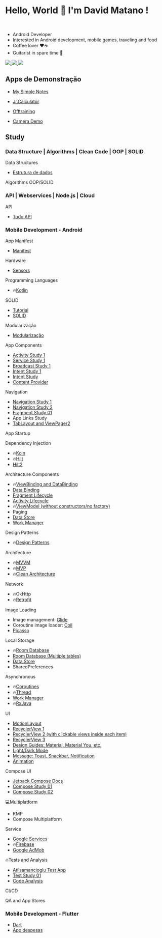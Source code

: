 # Hello, World 👋 I'm David Matano !
<br>
 

- Android Developer<br/>
- Interested in Android development, mobile games, traveling and food<br/>
- Coffee lover ♥️☕<br/>
- Guitarist in spare time 🎸<br/>
  
<div> 
  <a href="https://www.instagram.com/davidmatano" target="_blank">
    <img src="https://img.shields.io/badge/-Instagram-%23E4405F?style=for-the-badge&logo=instagram&logoColor=white">
  </a>
  <a href = "mailto:davidmatano@gmail.com">
    <img src="https://img.shields.io/badge/-Gmail-%23333?style=for-the-badge&logo=gmail&logoColor=white" target="_blank">
  </a>
  <a href="https://www.linkedin.com/in/davidmatano" target="_blank">
    <img src="https://img.shields.io/badge/-LinkedIn-%230077B5?style=for-the-badge&logo=linkedin&logoColor=white" target="_blank">
  </a> 

</div>

  ##
## Apps de Demonstração

- [My Simple Notes](https://github.com/dmmatano/my-simple-notes)
- [Jr.Calculator](https://github.com/dmmatano/jr_calculator)
- [Offtraining](https://play.google.com/store/apps/details?id=com.dmmdev.offtraining)
- [Camera Demo](https://github.com/dmmatano/camera-demo)


  ##

## Study
### Data Structure | Algorithms | Clean Code | OOP | SOLID 
Data Structures
- [Estrutura de dados](https://github.com/dmmatano/datastructure)
   
Algorithms
OOP/SOLID
### API | Webservices | Node.js | Cloud
API
- [Todo API](https://github.com/dmmatano/todo-api)
### Mobile Development - Android
App Manifest
- [Manifest](https://github.com/dmmatano/app-manifest)

Hardware
- [Sensors](https://github.com/dmmatano/sensors-app)

Programming Languages
- :fire:[Kotlin](https://github.com/dmmatano/kotlin-study)

SOLID
- [Tutorial](https://www.youtube.com/watch?v=RS_mrRpL9y0)
- [SOLID](https://github.com/dmmatano/solid)

Modularização
- [Modularização](https://github.com/dmmatano/modularizacao01)

App Components
- [Activity Study 1](https://github.com/dmmatano/activity-study-01)
- [Service Study 1](https://github.com/dmmatano/service-study-01)
- [Broadcast Study 1](https://github.com/dmmatano/broadcast-receiver-study-01)
- [Intent Study 1](https://github.com/dmmatano/intent-study-01)
- [Intent Study](https://github.com/dmmatano/intent-study)
- [Content Provider](https://github.com/dmmatano/content-provider)

Navigation
- [Navigation Study 1](https://github.com/dmmatano/navigation-study-01)
- [Navigation Study 2](https://github.com/dmmatano/navigation-study-02)
- [Fragment Study 01](https://github.com/dmmatano/fragments-study-01)
- App Links Study
- [TabLayout and ViewPager2](https://github.com/dmmatano/tablayout-study-01)

App Startup

Dependency Injection
- :fire:[Koin](https://github.com/dmmatano/koin)
- :fire:[Hilt](https://github.com/dmmatano/hilt)
- [Hilt2](https://github.com/dmmatano/hilt2)

Architecture Components
- :fire:[ViewBinding and DataBinding](https://github.com/dmmatano/binding-study)
- [Data Binding](https://github.com/dmmatano/data-binding)
- [Fragment Lifecycle](https://github.com/dmmatano/fragments-study-01)
- [Activity Lifecycle](https://github.com/dmmatano/activity-study-01)
- :fire:[ViewModel (without constructors/no factory)](https://github.com/dmmatano/binding-study)
- Paging
- [Data Store](https://github.com/dmmatano/data-store-study-01)
- [Work Manager](https://github.com/dmmatano/workmanager-study-01)

Design Patterns
- :fire:[Design Patterns](https://github.com/dmmatano/design-patterns)

Architecture
- :fire:[MVVM](https://github.com/dmmatano/mvvm)
- :fire:[MVP](https://github.com/dmmatano/mvpapp)
- :fire:[Clean Architecture](https://github.com/dmmatano/clean-architecture/blob/main/README.md) <br>

Network
- :fire:OkHttp
- :fire:[Retrofit](https://github.com/dmmatano/retrofit-app)

Image Loading
- Image management: [Glide](https://github.com/bumptech/glide)
- Coroutine image loader: [Coil](https://coil-kt.github.io/coil/)
- [Picasso](https://square.github.io/picasso/)

Local Storage
- :fire:[Room Database](https://github.com/dmmatano/room)
- [Room Database (Multiple tables)](https://github.com/dmmatano/room-db-multiple-entities)
- [Data Store](https://github.com/dmmatano/data-store-study-01)
- SharedPreferences

Asynchronous
- :fire:[Coroutines](https://github.com/dmmatano/coroutines-study-01/blob/main/README.md)
- :fire:[Thread](https://github.com/dmmatano/threads/blob/main/README.md)
- [Work Manager](https://github.com/dmmatano/workmanager-study-01)
- :fire:[RxJava](https://github.com/dmmatano/rxjava)

UI
- [MotionLayout](https://github.com/dmmatano/motion-layout-study/blob/main/README.md)
- [RecyclerView 1](https://github.com/dmmatano/recyclerview-study-01)
- [RecyclerView 2 (with clickable views inside each item)](https://github.com/dmmatano/recyclerview-study-02)
- [RecyclerView 3](https://github.com/dmmatano/recyclerview-study-03)
- [Design Guides: Material, Material You, etc.](https://github.com/dmmatano/design-guidelines)
- [Light/Dark Mode](https://github.com/dmmatano/dark-mode/blob/main/README.md)
- [Message: Toast, Snackbar, Notification](https://github.com/dmmatano/android-messages)
- [Animation](https://github.com/dmmatano/animation/blob/main/README.md)

Compose UI
- [Jetpack Compose Docs](https://github.com/dmmatano/compose)
- [Compose Study 01](https://github.com/dmmatano/jetpackcompose01)
- [Compose Study 02](https://github.com/dmmatano/jetpackcompose02)

💻Multiplatform
- KMP
- Compose Multiplatform

Service
- [Google Services](https://github.com/dmmatano/google-play-services/blob/main/README.md)
- :fire:[Firebase](https://github.com/dmmatano/firebase)
- [Google AdMob](https://github.com/dmmatano/google-admob)

:fire:Tests and Analysis
- [Atilsamancioglu Test App](https://github.com/atilsamancioglu/IA27-ArtBookHiltTesting)
- [Test Study 01](https://github.com/dmmatano/test-study-01)
- [Code Analysis](https://github.com/dmmatano/code-analysis/blob/main/README.md)

CI/CD

QA and App Stores

### Mobile Development - Flutter 

- [Dart](https://github.com/dmmatano/dart)
- [App despesas](https://github.com/dmmatano/app_despesas_flutter)

  
